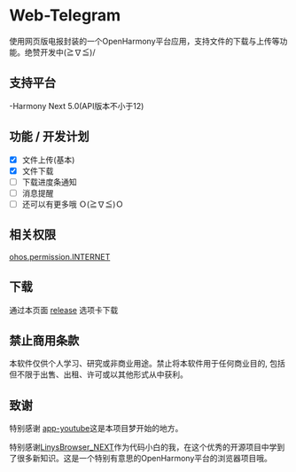 # Web-Telegram
使用网页版电报封装的一个OpenHarmony平台应用，支持文件的下载与上传等功能。绝赞开发中(≧∇≦)/

## 支持平台

-Harmony Next 5.0(API版本不小于12)

## 功能 / 开发计划

- [x] 文件上传(基本)
- [x] 文件下载
- [ ] 下载进度条通知
- [ ] 消息提醒
- [ ] 还可以有更多哦 Ｏ(≧∇≦)Ｏ

## 相关权限

[ohos.permission.INTERNET](https://gitee.com/openharmony/docs/blob/master/zh-cn/application-dev/security/permission-list.md#ohospermissioninternet)

## 下载

通过本页面 [release](https://github.com/Predidit/Kazumi/releases) 选项卡下载

## 禁止商用条款

本软件仅供个人学习、研究或非商业用途。禁止将本软件用于任何商业目的, 包括但不限于出售、出租、许可或以其他形式从中获利。

## 致谢

特别感谢 [app-youtube](https://github.com/eclipse-oniro4openharmony/app-youtube)这是本项目梦开始的地方。

特别感谢[LinysBrowser_NEXT](https://github.com/awaLiny2333/LinysBrowser_NEXT)作为代码小白的我，在这个优秀的开源项目中学到了很多新知识。这是一个特别有意思的OpenHarmony平台的浏览器项目哦。





